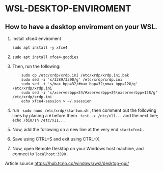 # WSL-DESKTOP-ENVIROMENT

## How to have a desktop enviroment on your WSL.

<ol>
<li>
Install xfce4 enviroment

```
sudo apt install -y xfce4 
```
</li>

<li>

```
sudo apt install xfce4-goodies
```
</li>

<li>
Then, run the following:

```
    sudo cp /etc/xrdp/xrdp.ini /etc/xrdp/xrdp.ini.bak
    sudo sed -i 's/3389/3390/g' /etc/xrdp/xrdp.ini
    sudo sed -i 's/max_bpp=32/#max_bpp=32\nmax_bpp=128/g' /etc/xrdp/xrdp.ini
    sudo sed -i 's/xserverbpp=24/#xserverbpp=24\nxserverbpp=128/g' /etc/xrdp/xrdp.ini
    echo xfce4-session > ~/.xsession
```
</li>

<li>

run ``` 
sudo nano /etc/xrdp/startwm.sh
``` , then comment out the following lines by placing a ``` # ``` before them ``` test -x /etc/x11...``` and the next line; ``` echo /bin/sh /etc/x11... ```
</li>

<li>

Now, add the following on a new line at the very end  ``` startxfce4 ```  .

</li>

<li>
Save using CTRL+S and exit using CTRL+X.
</li>

<li>

Now, open Remote Desktop on your Windows host machine, and connect to  ``` localhost:3390 ```  .

</li>

</ol>


Article source https://hub.tcno.co/windows/wsl/desktop-gui/


